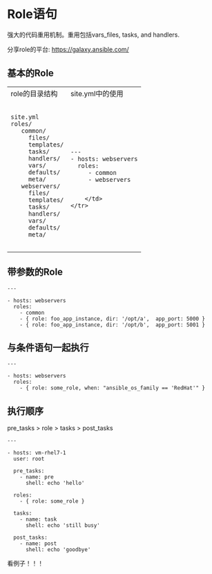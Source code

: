 # Role语句




强大的代码重用机制。重用包括vars_files, tasks, and handlers.

分享role的平台: https://galaxy.ansible.com/


## 基本的Role



<table>
    <tr>
        <td>
            role的目录结构
        </td>
        <td>
            site.yml中的使用
        </td>
    </tr>
    <tr>
        <td>
            <pre>
<code class='lang-yml'>
site.yml
roles/
   common/
     files/
     templates/
     tasks/
     handlers/
     vars/
     defaults/
     meta/
   webservers/
     files/
     templates/
     tasks/
     handlers/
     vars/
     defaults/
     meta/
</code>
</pre>
        </td>
        <td>
            <pre>
<code>
---
- hosts: webservers
  roles:
     - common
     - webservers
</code>
</pre>

        </td>
    </tr>
</table>


## 带参数的Role




```
---

- hosts: webservers
  roles:
    - common
    - { role: foo_app_instance, dir: '/opt/a',  app_port: 5000 }
    - { role: foo_app_instance, dir: '/opt/b',  app_port: 5001 }
```


## 与条件语句一起执行



```
---

- hosts: webservers
  roles:
    - { role: some_role, when: "ansible_os_family == 'RedHat'" }

```


## 执行顺序

pre_tasks > role > tasks > post_tasks

```
---

- hosts: vm-rhel7-1
  user: root

  pre_tasks:
    - name: pre
      shell: echo 'hello'

  roles:
    - { role: some_role }

  tasks:
    - name: task
      shell: echo 'still busy'

  post_tasks:
    - name: post
      shell: echo 'goodbye'
```

看例子！！！


